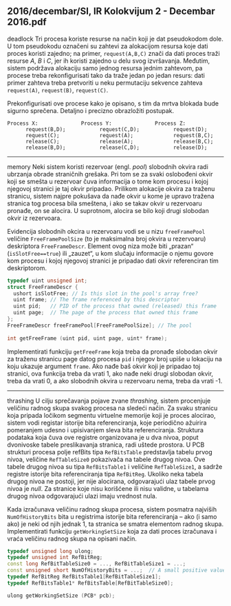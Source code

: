 2016/decembar/SI, IR Kolokvijum 2 - Decembar 2016.pdf
--------------------------------------------------------------------------------
deadlock
Tri  procesa  koriste  resurse  na  način  koji  je  dat  pseudokodom  dole.  U  tom  pseudokodu označeni  su  zahtevi  za  alokacijom  resursa  koje  dati  proces  koristi  zajedno;  na  primer, `request(A,B,C)` znači da dati proces traži resurse *A*, *B* i *C*, jer ih koristi zajedno u delu svog izvršavanja.  Međutim,  sistem  podržava  alokaciju  samo  jednog  resursa  jednim  zahtevom,  pa procese  treba  rekonfigurisati  tako  da  traže  jedan  po  jedan  resurs:  dati  primer  zahteva  treba pretvoriti u neku permutaciju sekvence zahteva `request(A)`, `request(B)`, `request(C)`. 

Prekonfigurisati ove procese kako je opisano, s tim da mrtva blokada bude sigurno sprečena. Detaljno i precizno obrazložiti postupak. 
```
Process X:              Process Y:              Process Z: 
      request(B,D);           request(C,D);           request(D); 
      request(C);             request(A);             request(B,C); 
      release(C);             release(A);             release(B,C); 
      release(B,D);           release(C,D);           release(D); 
``` 

--------------------------------------------------------------------------------
memory
Neki  sistem  koristi  rezervoar  (engl. *pool*)  slobodnih  okvira  radi  ubrzanja  obrade  straničnih grešaka.  Pri  tom  se  za  svaki  oslobođeni  okvir  koji  se  smešta  u  rezervoar čuva  informacija  o tome kom procesu i kojoj njegovoj stranici je taj okvir pripadao. Prilikom alokacije okvira za traženu stranicu, sistem najpre pokušava da nađe okvir u kome je upravo tražena stranica tog procesa bila smeštena, i ako se takav okvir u rezervoaru pronađe, on se alocira. U suprotnom, alocira se bilo koji drugi slobodan okvir iz rezervoara. 

Evidencija   slobodnih   okcira   u   rezervoaru   vodi   se   u nizu `freeFramePool`   veličine `FreeFramePoolSize`    (to    je    maksimalna    broj    okvira    u    rezervoaru)    deskriptora `FreeFrameDescr`. Element ovog niza može biti „prazan“ (`isSlotFree==true`) ili „zauzet“, u kom slučaju informacije o njemu govore kom procesu i kojoj njegovoj stranici je pripadao dati okvir referenciran tim deskriptorom. 
```cpp
typedef uint unsigned int; 
struct FreeFrameDescr { 
  ushort isSlotFree; // Is this slot in the pool's array free? 
  uint frame; // The frame referenced by this descriptor 
  uint pid;   // PID of the process that owned (released) this frame  
  uint page;  // The page of the process that owned this frame 
}; 
FreeFrameDescr freeFramePool[FreeFramePoolSize]; // The pool 
 
int getFreeFrame (uint pid, uint page, uint* frame); 
```
Implementirati  funkciju `getFreeFrame`  koja  treba  da  pronađe  slobodan  okvir  za  traženu stranicu page  datog  procesa `pid`  i  njegov  broj  upiše  u  lokaciju  na  koju  ukazuje  argument `frame`. Ako nađe baš okvir koji je pripadao toj stranici, ova funkcija treba da vrati 1, ako nađe neki drugi slobodan okvir, treba da vrati 0, a ako slobodnih okvira u rezervoaru nema, treba da vrati -1. 

--------------------------------------------------------------------------------
thrashing
U  cilju  sprečavanja  pojave  zvane *thrashing*,  sistem  procenjuje  veličinu  radnog  skupa  svakog procesa  na  sledeći  način.  Za  svaku  stranicu  koja  pripada  ločikom  segmentu  virtuelne memorije  koji  je  proces  alocirao,  sistem  vodi  registar  istorije  bita  referenciranja,  koje periodično  ažuirira  pomeranjem  udesno  i  upisivanjem  sleva  bita  referenciranja.  Struktura podataka  koja čuva  ove  registre  organizovana  je  u  dva  nivoa,  poput  dvonivoske  tabele preslikavanja  stranica,  radi  uštede  prostora.  U  PCB  strukturi  procesa  polje refBits  tipa `RefBitsTable` predstavlja tabelu prvog nivoa, veličine `RefTableSize0` pokazivača na tabele drugog  nivoa.  Ove  tabele  drugog  nivoa  su  tipa `RefBitsTable1`  i  veličine `RefTableSize1`,  a sadrže  registre  istorije  bita  referenciranja  tipa `RefBitReg`.  Ukoliko  neka  tabela  drugog  nivoa ne  postoji,  jer  nije  alocirana,  odgovarajući  ulaz  tabele  prvog  nivoa  je *null*.  Za  stranice  koje nisu  korišćene  ili  nisu  validne,  u  tabelama  drugog  nivoa  odgovarajući  ulazi  imaju  vrednost nula. 

Kada izračunava veličinu radnog skupa procesa, sistem posmatra najviših `NumOfHistoryBits` bita  u  registrima  istorije  bita  referenciranja  –  ako  (i  samo  ako)  je  neki  od  njih  jednak  1,  ta stranica  se  smatra  elementom  radnog  skupa.  Implementirati  funkciju `getWorkingSetSize` koja za dati proces izračunava i vraća veličinu radnog skupa na opisani način. 
```cpp
typedef unsigned long ulong; 
typedef unsigned int RefBitReg; 
const long RefBitTableSize0 = ..., RefBitTableSize1 = ...; 
const unsigned short NumOfHistoryBits = ...;  // A small positive value 
typedef RefBitReg RefBitsTable1[RefBitTableSize1]; 
typedef RefBitsTable1* RefBitsTable[RefBitTableSize0]; 

ulong getWorkingSetSize (PCB* pcb);
```
